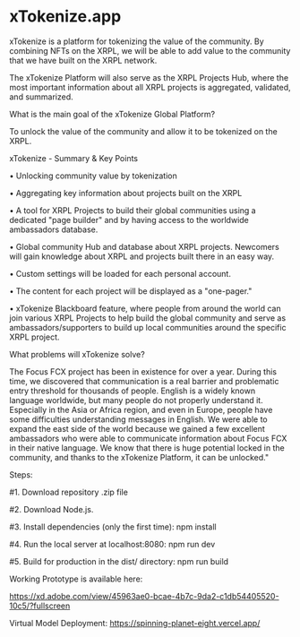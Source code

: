# xTokenize.app

xTokenize is a platform for tokenizing the value of the community. By combining NFTs on the XRPL, we will be able to add value to the community that we have built on the XRPL network.

The xTokenize Platform will also serve as the XRPL Projects Hub, where the most important information about all XRPL projects is aggregated, validated, and summarized.

What is the main goal of the xTokenize Global Platform?

To unlock the value of the community and allow it to be tokenized on the XRPL.

xTokenize - Summary & Key Points

• Unlocking community value by tokenization

• Aggregating key information about projects built on the XRPL

• A tool for XRPL Projects to build their global communities using a dedicated "page builder" and by having access to the worldwide ambassadors database.

• Global community Hub and database about XRPL projects. Newcomers will gain knowledge about XRPL and projects built there in an easy way.

• Custom settings will be loaded for each personal account.

• The content for each project will be displayed as a "one-pager."

• xTokenize Blackboard feature, where people from around the world can join various XRPL Projects to help build the global community and serve as ambassadors/supporters to build up local communities around the specific XRPL project.

What problems will xTokenize solve?

The Focus FCX project has been in existence for over a year. During this time, we discovered that communication is a real barrier and problematic entry threshold for thousands of people. English is a widely known language worldwide, but many people do not properly understand it. Especially in the Asia or Africa region, and even in Europe, people have some difficulties understanding messages in English. We were able to expand the east side of the world because we gained a few excellent ambassadors who were able to communicate information about Focus FCX in their native language. We know that there is huge potential locked in the community, and thanks to the xTokenize Platform, it can be unlocked."

Steps:

#1. Download repository .zip file

#2. Download Node.js.

#3. Install dependencies (only the first time): npm install

#4. Run the local server at localhost:8080: npm run dev

#5. Build for production in the dist/ directory: npm run build

Working Prototype is available here:

https://xd.adobe.com/view/45963ae0-bcae-4b7c-9da2-c1db54405520-10c5/?fullscreen


Virtual Model Deployment: https://spinning-planet-eight.vercel.app/
